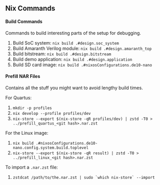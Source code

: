 ## Nix Commands

#### Build Commands

Commands to build interesting parts of the setup for debugging.

1. Build SoC system: `nix build .#design.soc_system`
2. Build Amaranth Verilog module: `nix build .#design.amaranth_top`
3. Build bitstream: `nix build .#design.bitstream`
4. Build demo application: `nix build .#design.application`
5. Build SD card image: `nix build .#nixosConfigurations.de10-nano`

#### Prefill NAR Files

Contains all the stuff you might want to avoid lengthy build times.

For Quartus:
1. `mkdir -p profiles`
2. `nix develop --profile profiles/dev`
3. `nix-store --export $(nix-store -qR profiles/dev) | zstd -T0 > ../prefill_quartus_<git hash>.nar.zst`

For the Linux image:
1. `nix build .#nixosConfigurations.de10-nano.config.system.build.toplevel`
2. `nix-store --export $(nix-store -qR result) | zstd -T0 > ../prefill_linux_<git hash>.nar.zst`

To import a `.nar.zst` file:
1. ``zstdcat /path/to/the.nar.zst | sudo `which nix-store` --import``
